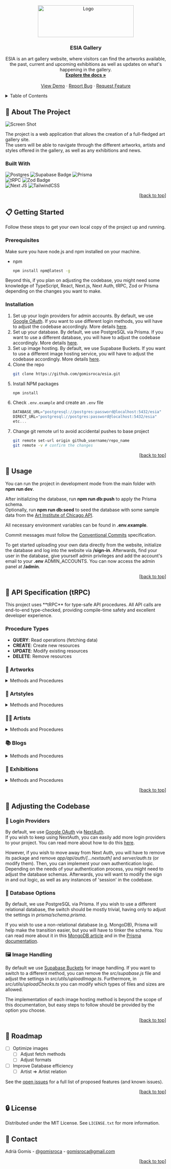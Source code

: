 <div align="center" id="readme-top">
  <a href="https://github.com/gomisroca/esia">
    <img src="banner.webp" alt="Logo" width="300" height="100">
  </a>

<h3 align="center">ESIA Gallery</h3>

  <p align="center">
    ESIA is an art gallery website, where visitors can find the artworks available, the past, current and upcoming exhibitions as well as updates on what's happening in the gallery.
    <br />
    <a href="https://github.com/gomisroca/esia"><strong>Explore the docs »</strong></a>
    <br />
    <br />
    <a href="https://esia.vercel.app/">View Demo</a>
    ·
    <a href="https://github.com/gomisroca/esia/issues/new?labels=bug&template=bug-report---.md">Report Bug</a>
    ·
    <a href="https://github.com/gomisroca/esia/issues/new?labels=enhancement&template=feature-request---.md">Request Feature</a>
  </p>
</div>



<!-- TABLE OF CONTENTS -->
<details>
  <summary>Table of Contents</summary>
  <ol>
    <li>
      <a href="#about-the-project">About The Project</a>
      <ul>
        <li><a href="#built-with">Built With</a></li>
      </ul>
    </li>
    <li>
      <a href="#getting-started">Getting Started</a>
      <ul>
        <li><a href="#prerequisites">Prerequisites</a></li>
        <li><a href="#installation">Installation</a></li>
      </ul>
    </li>
    <li><a href="#usage">Usage</a></li>
    <li>
      <a href="#api-specification">API Specification (tRPC)</a>
      <ul>
        <li><a href="#procedure-types">Procedure Types</a></li>
        <li><a href="#artworks">Artworks</a></li>
        <li><a href="#artsyles">Artstyles</a></li>
        <li><a href="#artists">Artists</a></li>
        <li><a href="#blogs">Blogs</a></li>
        <li><a href="#exhibitions">Exhibitions</a></li>
      </ul>
    </li>
    <li>
      <a href="#adjustments">Adjusting the Codebase</a>
      <ul>
        <li><a href="#login-providers">Login Providers</a></li>
        <li><a href="#database-options">Database Options</a></li>
        <li><a href="#image-handling">Image Handling</a></li>
      </ul>
    </li>
    <li><a href="#roadmap">Roadmap</a></li>
    <li><a href="#license">License</a></li>
    <li><a href="#contact">Contact</a></li>
  </ol>
</details>



<!-- ABOUT THE PROJECT -->
<h2 id="about-the-project">📡 About The Project</h2>

![Screen Shot](screenshot.webp)

The project is a web application that allows the creation of a full-fledged art gallery site.  
The users will be able to navigate through the different artworks, artists and styles offered in the gallery, as well as any exhibitions and news.

### Built With
![Postgres](https://img.shields.io/badge/postgres-%23316192.svg?style=for-the-badge&logo=postgresql&logoColor=white)
![Supabase Badge](https://img.shields.io/badge/Supabase-3FCF8E?logo=supabase&logoColor=fff&style=for-the-badge)
![Prisma](https://img.shields.io/badge/Prisma-3982CE?style=for-the-badge&logo=Prisma&logoColor=white)  
![tRPC](https://img.shields.io/badge/tRPC-%232596BE.svg?style=for-the-badge&logo=tRPC&logoColor=white)
![Zod Badge](https://img.shields.io/badge/Zod-3E67B1?logo=zod&logoColor=fff&style=for-the-badge)  
![Next JS](https://img.shields.io/badge/Next-black?style=for-the-badge&logo=next.js&logoColor=white)
![TailwindCSS](https://img.shields.io/badge/tailwindcss-%2338B2AC.svg?style=for-the-badge&logo=tailwind-css&logoColor=white)  

<p align="right">[<a href="#readme-top">back to top</a>]</p>



<!-- GETTING STARTED -->
<h2 id="getting-started">📋 Getting Started</h2>

Follow these steps to get your own local copy of the project up and running.

<h3 id="prerequisites">Prerequisites</h3>

Make sure you have node.js and npm installed on your machine.
* npm
  ```sh
  npm install npm@latest -g
  ```
Beyond this, if you plan on adjusting the codebase, you might need some knowledge of TypeScript, React, Next.js, Next Auth, tRPC, Zod or Prisma depending on the changes you want to make.

<h3 id="installation">Installation</h3>

1. Set up your login providers for admin accounts. By default, we use [Google OAuth](https://console.cloud.google.com). If you want to use different login methods, you will have to adjust the codebase accordingly. More details [here](#login-providers).
2. Set up your database. By default, we use PostgreSQL via Prisma. If you want to use a different database, you will have to adjust the codebase accordingly. More details [here](#database-options).
3. Set up image hosting. By default, we use Supabase Buckets. If you want to use a different image hosting service, you will have to adjust the codebase accordingly. More details [here](#image-hosting).
4. Clone the repo
   ```sh
   git clone https://github.com/gomisroca/esia.git
   ```
5. Install NPM packages
   ```sh
   npm install
   ```
6. Check `.env.example` and create an `.env` file
   ```js
   DATABASE_URL="postgresql://postgres:password@localhost:5432/esia"
   DIRECT_URL="postgresql://postgres:password@localhost:5432/esia"
   etc...
   ```
7. Change git remote url to avoid accidental pushes to base project
   ```sh
   git remote set-url origin github_username/repo_name
   git remote -v # confirm the changes
   ```

<p align="right">[<a href="#readme-top">back to top</a>]</p>



<!-- USAGE EXAMPLES -->
<h2 id="usage">💠 Usage</h2>

You can run the project in development mode from the main folder with **npm run dev**.  

After initializing the database, run **npm run db:push** to apply the Prisma schema.  
Optionally, run **npm run db:seed** to seed the database with some sample data from the [Art Institute of Chicago API](https://api.artic.edu/docs/#introduction).  

All necessary environment variables can be found in **.env.example**.

Commit messages must follow the [Conventional Commits](https://www.conventionalcommits.org/en/v1.0.0/) specification.

To get started uploading your own data directly from the website, initialize the database and log into the website via **/sign-in**. Afterwards, find your user in the database, give yourself admin privileges and add the account's email to your **.env** ADMIN_ACCOUNTS. You can now access the admin panel at **/admin**.

<p align="right">[<a href="#readme-top">back to top</a>]</p>



<!-- API SPECIFICATION -->
<h2 id="api-specification">🚀 API Specification (tRPC)</h2>
  This project uses **tRPC** for type-safe API procedures. All API calls are end-to-end type-checked, providing compile-time safety and excellent developer experience.

<h3 id="procedure-types">Procedure Types</h3>

  * **QUERY**: Read operations (fetching data)  
  * **CREATE**: Create new resources  
  * **UPDATE**: Modify existing resources  
  * **DELETE**: Remove resources  

<h3 id="artworks">🎨 Artworks</h3>
<details>
  <summary>Methods and Procedures</summary>

| Procedure | Method | Description | Input | Output |
| --- | --- | --- | --- | --- |
| QUERY | `getUnique` | Get a unique artwork | ID, Artist? | Artwork |
| QUERY | `getAll` | Get paginated artworks | Limit?, Cursor?, Artist? | Artwork[] |
| CREATE | `create` | Create new artwork | Artwork Data | Artwork |
| UPDATE | `update` | Update an existing artwork | Artwork Data | Artwork |
| DELETE | `delete` | Delete an existing artwork | ID | Boolean |
| QUERY | `search` | Get all artworks by search query | Search Term | Artwork[]? |


</details>

<h3 id="artsyles">💄 Artstyles</h3>
<details>
  <summary>Methods and Procedures</summary>

| Procedure | Method | Description | Input | Output |
| --- | --- | --- | --- | --- |
| QUERY | `getUnique` | Get all artworks in a style | Name | Artwork[] |
| QUERY | `getAll` | Get all styles | | Artstyle[] |

</details>

<h3 id="artists">👨‍🎨 Artists</h3>
<details>
  <summary>Methods and Procedures</summary>

| Procedure | Method | Description | Input | Output |
| --- | --- | --- | --- | --- |
| QUERY | `getUnique` | Get a unique artist and their artworks | ID, Artworks? | Artist |
| QUERY | `getAll` | Get all artists | | Artist[], Artworks? |
| CREATE | `create` | Create new artist entry | Artist Data | Artist |
| UPDATE | `update` | Update an existing artist | Artist Data | Artist |
| DELETE | `delete` | Delete an existing artist | ID | Boolean |

</details>

<h3 id="blogs">📚 Blogs</h3>
<details>
  <summary>Methods and Procedures</summary>

| Procedure | Method | Description | Input | Output |
| --- | --- | --- | --- | --- |
| QUERY | `getUnique` | Get a unique blog entry | ID | Blog |
| QUERY | `getAll` | Get paginated blog entries | Limit?, Cursor? | Blog[] |
| CREATE | `create` | Create new blog entry | Blog Data | Blog |
| UPDATE | `update` | Update an existing blog entry | Blog Data | Blog |
| DELETE | `delete` | Delete an existing blog entry | ID | Boolean |

</details>

<h3 id="exhibitions">📅 Exhibitions</h3>
<details>
  <summary>Methods and Procedures</summary>

| Procedure | Method | Description | Input | Output |
| --- | --- | --- | --- | --- |
| QUERY | `getUnique` | Get a unique exhibition | ID | Exhibition |
| QUERY | `getAll` | Get paginated exhibitions | Limit?, Cursor? | Exhibition[] |
| CREATE | `create` | Create new exhibition | Exhibition Data | Exhibition |
| UPDATE | `update` | Update an existing exhibition | Exhibition Data | Exhibition |
| DELETE | `delete` | Delete an existing exhibition | ID | Boolean |

</details>


<p align="right">[<a href="#readme-top">back to top</a>]</p>



<!-- ADJUSTMENTS -->
<h2 id="adjustments">🔨 Adjusting the Codebase</h2>

  <h3 id="login-providers">🔑 Login Providers</h3>

  By default, we use [Google OAuth](https://console.cloud.google.com) via [NextAuth](https://next-auth.js.org/).  
  If you wish to keep using NextAuth, you can easily add more login providers to your project. You can read more about how to do this [here](https://next-auth.js.org/providers/).  

  However, if you wish to move away from Next Auth, you will have to remove its package and remove *app/api/auth/[...nextauth]* and *server/auth.ts* (or modify them).
  Then, you can implement your own authentication logic. Depending on the needs of your authentication process, you might need to adjust the database schemas.
  Afterwards, you will want to modify the sign in and out logic, as well as any instances of 'session' in the codebase.
  
  <h3 id="database-options">💾 Database Options</h3>

  By default, we use PostgreSQL via Prisma. If you wish to use a different relational database, the switch should be mostly trivial, having only to adjust the settings in *prisma/schema.prisma*.

  If you wish to use a non-relational database (e.g. MongoDB), Prisma will help make the transition easier, but you will have to tinker the schema. You can read more about it in this [MongoDB article](https://www.mongodb.com/resources/compare/mongodb-postgresql/dsl-migrating-postgres-to-mongodb) and in the [Prisma documentation](https://www.prisma.io/docs/getting-started/setup-prisma/add-to-existing-project/mongodb-typescript-mongodb).

  <h3 id="image-handling">🖼️ Image Handling</h3>

  By default we use [Supabase Buckets](https://supabase.com/docs/guides/storage) for image handling. If you want to switch to a different method, you can remove the *src/supabase.js* file and adjust the settings in *src/utils/uploadImage.ts*. Furthermore, in *src/utils/uploadChecks.ts* you can modify which types of files and sizes are allowed.

  The implementation of each image hosting method is beyond the scope of this documentation, but easy steps to follow should be provided by the option you choose.

<p align="right">[<a href="#readme-top">back to top</a>]</p>



<!-- ROADMAP -->
<h2 id="roadmap">📍 Roadmap</h2>

- [ ] Optimize images
  - [ ] Adjust fetch methods
  - [ ] Adjust formats
- [ ] Improve Database efficiency
  - [ ] Artist => Artist relation

See the [open issues](https://github.com/gomisroca/esia/issues) for a full list of proposed features (and known issues).

<p align="right">[<a href="#readme-top">back to top</a>]</p>


<!-- LICENSE -->
<h2 id="license">🔒 License</h2>

Distributed under the MIT License. See `LICENSE.txt` for more information.


<!-- CONTACT -->
<h2 id="contact">📧 Contact</h2>

Adrià Gomis - [@gomisroca](https://github.com/gomisroca) - gomisroca@gmail.com


<p align="right">[<a href="#readme-top">back to top</a>]</p>